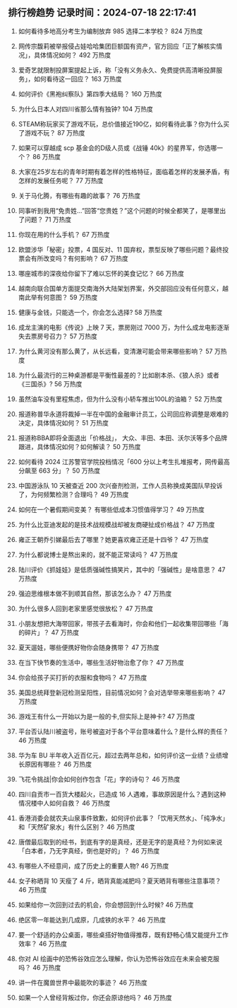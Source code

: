 
## 排行榜趋势 记录时间：2024-07-18 22:17:41
  
  1. 如何看待多地高分考生为编制放弃 985 选择二本学校？ 824 万热度
    
  2. 网传宗馥莉被举报侵占娃哈哈集团巨额国有资产，官方回应「正了解核实情况」，具体情况如何？ 492 万热度
    
  3. 爱奇艺就限制投屏案提起上诉，称「没有义务永久、免费提供高清晰投屏服务」，如何看待这一回应？ 163 万热度
    
  4. 如何评价《黑袍纠察队》第四季大结局？ 160 万热度
    
  5. 为什么日本人对四川省那么情有独钟? 104 万热度
    
  6. STEAM称玩家买了游戏不玩，总价值接近190亿，如何看待此事？你为什么买了游戏不玩？ 87 万热度
    
  7. 如果可以穿越成 scp 基金会的D级人员或《战锤 40k》的星界军，你选哪一个？ 86 万热度
    
  8. 大家在25岁左右的青年时期有着怎样的性格特征，面临着怎样的发展矛盾，有怎样的发展任务呢？ 77 万热度
    
  9. 关于马化腾，有哪些有趣的故事？ 76 万热度
    
  10. 同事听到我用“免贵姓…”回答“您贵姓？”这个问题的时候全都笑了，是哪里出了问题？ 71 万热度
    
  11. 你现在用的什么手机？ 67 万热度
    
  12. 欧盟涉华「秘密」投票，4 国反对、11 国弃权，票型反映了哪些问题？最终投票会有所改变吗？有何影响？ 67 万热度
    
  13. 哪座城市的深夜给你留下了难以忘怀的美食记忆？ 66 万热度
    
  14. 越南向联合国单方面提交南海外大陆架划界案，外交部回应没有任何意义，越南此举有何意图？ 59 万热度
    
  15. 健康与金钱，只能选一个，你会怎么选择? 58 万热度
    
  16. 成龙主演的电影《传说》上映 7 天，票房刚过 7000 万，为什么成龙电影逐渐失去票房号召力？ 57 万热度
    
  17. 为什么黄河没有那么黄了，从长远看，变清澈可能会带来哪些影响？ 57 万热度
    
  18. 为什么最流行的三种桌游都是平衡性最差的？比如剧本杀、《狼人杀》或者《三国杀》? 56 万热度
    
  19. 虽然油车没有里程焦虑，但为什么没有小轿车推出100L的油箱？ 52 万热度
    
  20. 报道称普华永道将裁掉一半在中国的金融审计员工，公司回应称调整是艰难的决定，具体情况如何？ 51 万热度
    
  21. 报道称BBA即将全面退出「价格战」， 大众、丰田、本田、沃尔沃等多个品牌跟进，具体情况如何？如何解读？ 50 万热度
    
  22. 如何看待 2024 江苏警官学院投档情况「600 分以上考生扎堆报考，网传最高分飙至 663 分」？ 50 万热度
    
  23. 中国游泳队 10 天被查近 200 次兴奋剂检测，工作人员称换成美国队早投诉了，为何频繁检测？合理吗？ 49 万热度
    
  24. 如何在一个暑假期间变美？ 有哪些低成本习惯值得学习？ 49 万热度
    
  25. 为什么比亚迪发起的是技术战规模战却被友商硬扯成价格战？ 47 万热度
    
  26. 雍正王朝乔引娣最后去了哪里？她更喜欢雍正还是十四爷？ 47 万热度
    
  27. 为什么都说博士是熬出来的，就不能正常读吗？ 47 万热度
    
  28. 陆川评价《抓娃娃》是低质强碱性搞笑片，其中的「强碱性」是啥意思？ 47 万热度
    
  29. 强迫思维根本做不到顺其自然，那该怎么办？ 47 万热度
    
  30. 为什么很多人回到老家里感觉很放松？ 47 万热度
    
  31. 小朋友想把大海带回家，带孩子去看海时，你会和他们一起收集带回哪些「海的碎片」？ 47 万热度
    
  32. 夏天遛娃，哪些便携好物你会随身携带？ 47 万热度
    
  33. 在当下快节奏的生活中，哪些生活好物治愈了你？ 47 万热度
    
  34. 你会给孩子买打折的衣服和食物吗？ 47 万热度
    
  35. 美国总统拜登新冠检测呈阳性，目前情况如何？会对选举带来哪些影响？ 47 万热度
    
  36. 游戏王有什么一开始以为是一般的卡,但实际上是神卡? 47 万热度
    
  37. 平台否认陆川被盗号，账号被盗对于各个平台意味着什么？是什么样的责任？ 46 万热度
    
  38. 华为车 BU 半年收入近百亿元，超过去两年总和，如何评价这一业绩？业绩增长原因有哪些？ 46 万热度
    
  39. 飞花令挑战|你会如何创作包含「花」字的诗句？ 46 万热度
    
  40. 四川自贡市一百货大楼起火，已造成 16 人遇难，事故原因是什么？遇到这种情况楼中人如何自救？ 46 万热度
    
  41. 香港消委会就农夫山泉事件致歉，如何评价此事？「饮用天然水」、「纯净水」和「天然矿泉水」有什么区别？ 46 万热度
    
  42. 唐僧最后取到的经书，到底有字的是真经，还是无字的是真经？为何如来说「白本者，乃无字真经，倒也是好的」？ 46 万热度
    
  43. 有哪些人不经意间，成了历史上的重要人物? 46 万热度
    
  44. 女子称晒背 10 天瘦了 4 斤，晒背真能减肥吗？夏天晒背有哪些注意事项？ 46 万热度
    
  45. 如果给你一次回到过去的机会，你会想回到什么时候? 46 万热度
    
  46. 绝区零一年能达到几成原，几成铁的水平？ 46 万热度
    
  47. 要一个舒适的办公桌面，哪些桌搭好物值得推荐，既有舒畅心情又能提升工作效率？ 46 万热度
    
  48. 你对 AI 绘画中的恐怖谷效应怎么理解，你认为恐怖谷效应在未来会被克服吗？ 46 万热度
    
  49. 讲一件在魔兽世界中最能吹的事迹？ 46 万热度
    
  50. 如果一个人曾经背叛过你，你还会原谅他吗？ 46 万热度
    